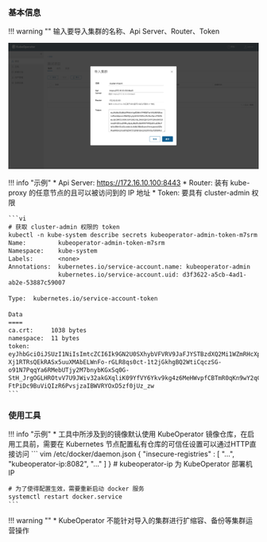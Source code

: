 
### 基本信息

!!! warning ""
    输入要导入集群的名称、Api Server、Router、Token

![deploy-1](../img/user_manual/cluster/cluster-import.png)

!!! info "示例"
    * Api Server: https://172.16.10.100:8443
    * Router: 装有 kube-proxy 的任意节点的且可以被访问到的 IP 地址
    * Token: 要具有 cluster-admin 权限

    ```vi
    # 获取 cluster-admin 权限的 token
    kubectl -n kube-system describe secrets kubeoperator-admin-token-m7srm
    Name:         kubeoperator-admin-token-m7srm
    Namespace:    kube-system
    Labels:       <none>
    Annotations:  kubernetes.io/service-account.name: kubeoperator-admin
                  kubernetes.io/service-account.uid: d3f3622-a5cb-4ad1-ab2e-53887c59007

    Type:  kubernetes.io/service-account-token

    Data
    ====
    ca.crt:     1038 bytes
    namespace:  11 bytes
    token:      eyJhbGciOiJSUzI1NiIsImtcZCI6Ik9GN2U0SXhybVFVRV9JaFJYSTBzdXQ2Mi1WZmRHcXpIOXNDb2Rqemt0MjAifQ.eyJpc3MiOiJrdWJlcm5ldGVzL1NlcnZpY2VhY2NvdW50Iiwia3ViZXJuZXRlcy5pxy9zZXJ2aWNlYWNjb3VudC9uYW1lc3BhY2UiOiJrdWJlLXN5c3RlbSIsImt1YmVybmV0ZXMuaW8vc2VydmljZWFjY291bnQvc2VjcmV0Lm5hbWUiOiJrby1hZG1pbi10b2tlbi1tN3NybSIsImt1YmVybmV0ZXMuaW8vc2VydmljZWFjY291bnQvc2VydmljZS1hY2NvdW50Lm5hbWUiOiJrby1hZG1pbiIsImt1YmVybmV0ZXMuaW8vc2VydmljZWFjY291bnQvc2VydmljZS1hY2NvdW50LnVpZCI6ImQzZjM2MzIyLWE1Y2ItNGFkMS1hYjJlLTUzODg3Y2E1OTAwNyIsInN1YiI6InN5c3RlbTpzZXJ2aWNlYWNjb3VudDprdWJlLXN5c3RlbTprby1hZG1pbiJ9.HvpDTAgn0nHu0ZnyPgxOFwWKiwtyYEqWaBWTrSV7EjRcToVIrN2eR8t9kw_RiDEI93S_Nnfjw-Xj1RTRsQEkRASx5uuXMAbELWnFo-rGLR8qs0ct-1t2jGkhgBQ2WtiCqczSG-o91N7PqqYa6RMebUTjy2M7bnybKGxSq0G-StH_JrgOGLHROtvV7U9JWiv32akGXqliK09YfVY6Ykv9kg4z6MeHWvpfCBTmR0qKn9wY2qC2DHynw2Nd_5LxtHeCJGYcvflaR_kcOP4bhzqxMbtGSf0xd5GXYa1iNKGm3Hu8-FtPiDc9BuViQIzR6PvsjzaIBWVRYOxD5zf0jUz_zw
    ```

### 使用工具

!!! info "示例"
    * 工具中所涉及到的镜像默认使用 KubeOperator 镜像仓库，在启用工具前，需要在 Kubernetes 节点配置私有仓库的可信任设置可以通过HTTP直接访问
    ```
    vim /etc/docker/daemon.json
    {
        "insecure-registries" : [ "...", "kubeoperator-ip:8082", "..." ]
    }
    # kubeoperator-ip 为 KubeOperator 部署机 IP

    # 为了使得配置生效，需要重新启动 docker 服务
    systemctl restart docker.service
    ```

!!! warning ""
    * KubeOperator 不能针对导入的集群进行扩缩容、备份等集群运营操作
